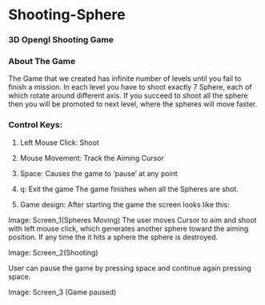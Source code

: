 # Shooting-Sphere
### 3D Opengl Shooting Game

### About The Game
The Game that we created has infinite number of levels until you fail to finish a mission.  In each level you have to shoot exactly 7 Sphere, each of which rotate around different axis. If you succeed to shoot all the sphere then you will be promoted to next level, where the spheres will move faster.

### Control Keys:
1. Left Mouse Click: Shoot
2. Mouse Movement: Track the Aiming Cursor
3. Space: Causes the game to ‘pause’ at any point
4. q: Exit the game
The game finishes when all the Spheres are shot.

3. Game design:
After starting the game the screen looks like this:

 Image: Screen_1(Spheres Moving)
The user moves Cursor to aim and shoot with left mouse click, which generates another sphere toward the aiming position. If any time the it hits a sphere the sphere is destroyed.

Image: Screen_2(Shooting)

User can pause the game by pressing space and continue again pressing space.

Image: Screen_3 (Game paused)
